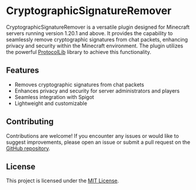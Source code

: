 # CryptographicSignatureRemover

CryptographicSignatureRemover is a versatile plugin designed for Minecraft servers running version 1.20.1 and above. It provides the capability to seamlessly remove cryptographic signatures from chat packets, enhancing privacy and security within the Minecraft environment. The plugin utilizes the powerful [ProtocolLib](https://www.spigotmc.org/resources/protocollib.1997/) library to achieve this functionality.

## Features
- Removes cryptographic signatures from chat packets
- Enhances privacy and security for server administrators and players
- Seamless integration with Spigot
- Lightweight and customizable

## Contributing
Contributions are welcome! If you encounter any issues or would like to suggest improvements, please open an issue or submit a pull request on the [GitHub repository](https://github.com/steven-os/CryptographicSignatureRemover).

## License
This project is licensed under the [MIT License](LICENSE).
